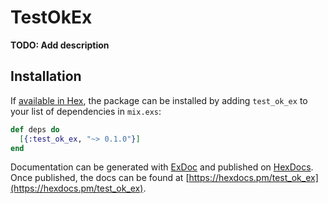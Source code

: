 # TestOkEx

**TODO: Add description**

## Installation

If [available in Hex](https://hex.pm/docs/publish), the package can be installed
by adding `test_ok_ex` to your list of dependencies in `mix.exs`:

```elixir
def deps do
  [{:test_ok_ex, "~> 0.1.0"}]
end
```

Documentation can be generated with [ExDoc](https://github.com/elixir-lang/ex_doc)
and published on [HexDocs](https://hexdocs.pm). Once published, the docs can
be found at [https://hexdocs.pm/test_ok_ex](https://hexdocs.pm/test_ok_ex).

